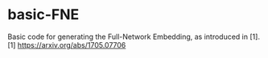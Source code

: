 # basic-FNE

Basic code for generating the Full-Network Embedding, as introduced in [1].
[1] https://arxiv.org/abs/1705.07706